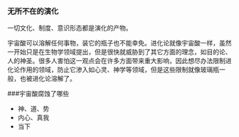 ### 无所不在的演化
一切文化、制度、意识形态都是演化的产物。

宇宙酸可以溶解任何事物，装它的瓶子也不能幸免。进化论就像宇宙酸一样，虽然一开始只是在生物学领域提出，但是很快就威胁到了其它方面的理念，如目的论、人的神圣。很多人害怕这一观点会在许多方面带来重大影响，因此想尽办法限制进化论作用的领域，防止它渗入如心灵、神学等领域，但是这些限制就像玻璃瓶一般，也被进化论溶解了。

###宇宙酸腐蚀了哪些
* 神、道、势
* 内心、真我
* 当下


